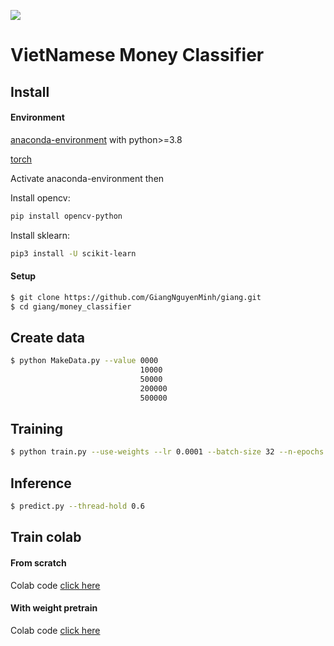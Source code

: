 ![](https://vaytienaz.com/wp-content/uploads/2020/10/me%CC%A3%CC%82nh-gia%CC%81-tie%CC%82%CC%80n-vie%CC%A3%CC%82t-nam.jpg)
# VietNamese Money Classifier

## Install 
#### Environment
[anaconda-environment](https://www.anaconda.com/products/individual) with python>=3.8


[torch](https://pytorch.org/)


Activate anaconda-environment then


Install opencv: 
```bash
pip install opencv-python
```


Install sklearn: 
```bash
pip3 install -U scikit-learn
```
#### Setup 
```bash
$ git clone https://github.com/GiangNguyenMinh/giang.git
$ cd giang/money_classifier
```

## Create data
```bash
$ python MakeData.py --value 0000
                             10000
                             50000
                             200000
                             500000
```
## Training
```bash
$ python train.py --use-weights --lr 0.0001 --batch-size 32 --n-epochs 100 --n-worker 16
```

## Inference
```bash
$ predict.py --thread-hold 0.6
```

## Train colab
#### From scratch
Colab code [click here](https://colab.research.google.com/drive/15aTHA5HJFVxIv1HLv3zdQu1sqbvCsa3b?usp=sharing)
#### With weight pretrain
Colab code [click here](https://colab.research.google.com/drive/1p3PH9AuupS4HRhVIDpc_hGSiZg6L3T6K?usp=sharing)
